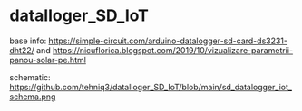 # datalloger_SD_IoT
base info: https://simple-circuit.com/arduino-datalogger-sd-card-ds3231-dht22/ and https://nicuflorica.blogspot.com/2019/10/vizualizare-parametrii-panou-solar-pe.html

schematic: https://github.com/tehniq3/datalloger_SD_IoT/blob/main/sd_datalogger_iot_schema.png
